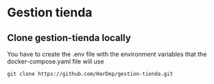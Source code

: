 # Gestion tienda

## Clone gestion-tienda locally

You have to create the .env file with the environment variables that the docker-compose.yaml file will use

```
git clone https://github.com/HarDep/gestion-tienda.git
```
